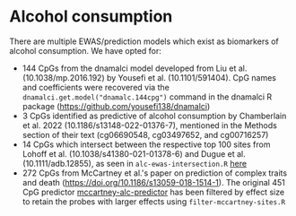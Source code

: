 # Alcohol consumption

There are multiple EWAS/prediction models which exist as biomarkers of alcohol consumption. We have opted for:

* 144 CpGs from the dnamalci model developed from Liu et al. (10.1038/mp.2016.192) by Yousefi et al. (10.1101/591404). CpG names and coefficients were recovered via the `dnamalci.get.model("dnamalc.144cpg")` command in the dnamalci R package (https://github.com/yousefi138/dnamalci)
* 3 CpGs identified as predictive of alcohol consumption by Chamberlain et al. 2022 (10.1186/s13148-022-01376-7), mentioned in the Methods section of their text (cg06690548, cg03497652, and cg00716257)
* 14 CpGs which intersect between the respective top 100 sites from Lohoff et al. (10.1038/s41380-021-01378-6) and Dugue et al. (10.1111/adb.12855), as seen in `alc-ewas-intersection.R` [here](src/alc-ewas-intersection.R)
* 272 CpGs from McCartney et al.'s paper on prediction of complex traits and death (https://doi.org/10.1186/s13059-018-1514-1). The original 451 CpG predictor [mccartney-alc-predictor](mccartney_supplement_s3.csv) has been filtered by effect size to retain the probes with larger effects using `filter-mccartney-sites.R` 
